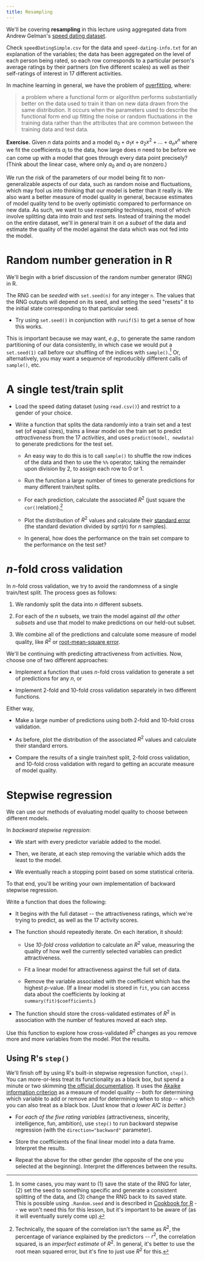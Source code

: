 ```yaml
---
title: Resampling
---
```


We'll be covering **resampling** in this lecture using aggregated data from Andrew Gelman's [speed dating dataset](http://andrewgelman.com/2008/01/21/the_speeddating_1/).

Check `speedDatingSimple.csv` for the data and `speed-dating-info.txt` for an explanation of the variables; the data has been aggregated on the level of each person being rated, so each row corresponds to a particular person's average ratings by their partners (on five different scales) as well as their self-ratings of interest in 17 different activities.

In machine learning in general, we have the problem of [overfitting](http://machinelearning.subwiki.org/wiki/Overfitting), where:

> a problem where a functional form or algorithm performs substantially better on the data used to train it than on new data drawn from the same distribution. It occurs when the parameters used to describe the functional form end up fitting the noise or random fluctuations in the training data rather than the attributes that are common between the training data and test data.

**Exercise.** Given $n$ data points and a model $a_0 + a_1x + a_2x^2 + \ldots + a_nx^n$ where we fit the coefficients $a_i$ to the data, how large does $n$ need to be before we can come up with a model that goes through every data point precisely? (Think about the linear case, where only $a_0$ and $a_1$ are nonzero.)

We run the risk of the parameters of our model being fit to non-generalizable aspects of our data, such as random noise and fluctuations, which may fool us into thinking that our model is better than it really is. We also want a better measure of model quality in general, because estimates of model quality tend to be overly optimistic compared to performance on new data. As such, we want to use *resampling* techniques, most of which involve splitting data into *train* and *test* sets. Instead of training the model on the entire dataset, we'll in general train it on a *subset* of the data and estimate the quality of the model against the data which was not fed into the model.

Random number generation in R
=============================

We'll begin with a brief discussion of the random number generator (RNG) in R.

The RNG can be *seeded* with `set.seed(n)` for any integer `n`. The values that the RNG outputs will depend on its seed, and setting the seed "resets" it to the initial state corresponding to that particular seed.

* Try using `set.seed()` in conjunction with `runif(5)` to get a sense of how this works.

This is important because we may want, *e.g.*, to generate the same random partitioning of our data consistently, in which case we would put a `set.seed(1)` call before our shuffling of the indices with `sample()`.[^rng] Or, alternatively, you may want a sequence of reproducibly different calls of `sample()`, etc.

A single test/train split
=========================

* Load the speed dating dataset (using `read.csv()`) and restrict to a gender of your choice.

* Write a function that splits the data randomly into a train set and a test set (of equal sizes), trains a linear model on the train set to predict *attractiveness* from the 17 *activities*, and uses `predict(model, newdata)` to generate predictions for the test set.

	* An easy way to do this is to call `sample()` to shuffle the row indices of the data and then to use the `%%` operator, taking the remainder upon division by 2, to assign each row to 0 or 1.

	* Run the function a large number of times to generate predictions for many different train/test splits.

	* For each prediction, calculate the associated $R^2$ (just square the `cor()`relation).[^rmse]

	* Plot the distribution of $R^2$ values and calculate their [standard error](https://en.wikipedia.org/wiki/Standard_error) (the standard deviation divided by $sqrt(n)$ for $n$ samples).

	* In general, how does the performance on the train set compare to the performance on the test set?

$n$-fold cross validation
=========================

In $n$-fold cross validation, we try to avoid the randomness of a single train/test split. The process goes as follows:

1. We randomly split the data into $n$ different subsets.

2. For each of the $n$ subsets, we train the model against *all the other subsets* and use that model to make predictions on our held-out subset.

3. We combine all of the predictions and calculate some measure of model quality, like $R^2$ or [root-mean-square error](https://en.wikipedia.org/wiki/Root-mean-square_deviation).

We'll be continuing with predicting attractiveness from activities. Now, choose one of two different approaches:

* Implement a function that uses $n$-fold cross validation to generate a set of predictions for any $n$, or

* Implement 2-fold and 10-fold cross validation separately in two different functions.

Either way,

* Make a large number of predictions using both 2-fold and 10-fold cross validation.

* As before, plot the distribution of the associated $R^2$ values and calculate their standard errors.

* Compare the results of a single train/test split, 2-fold cross validation, and 10-fold cross validation with regard to getting an accurate measure of model quality.

Stepwise regression
===================

We can use our methods of evaluating model quality to choose between different models.

In *backward stepwise regression*:

* We start with every predictor variable added to the model.

* Then, we iterate, at each step removing the variable which adds the least to the model.

* We eventually reach a stopping point based on some statistical criteria.

To that end, you'll be writing your own implementation of backward stepwise regression.

Write a function that does the following:

* It begins with the full dataset -- the attractiveness ratings, which we're trying to predict, as well as the 17 activity scores.

* The function should repeatedly iterate. On each iteration, it should:

	* Use *10-fold cross validation* to calculate an $R^2$ value, measuring the quality of how well the currently selected variables can predict attractiveness.

	* Fit a linear model for attractiveness against the full set of data.

	* Remove the variable associated with the coefficient which has the highest $p$-value. (If a linear model is stored in `fit`, you can access data about the coefficients by looking at `summary(fit)$coefficients`.)

* The function should store the cross-validated estimates of $R^2$ in association with the number of features moved at each step.

Use this function to explore how cross-validated $R^2$ changes as you remove more and more variables from the model. Plot the results.

Using R's `step()`
------------------

We'll finish off by using R's built-in stepwise regression function, `step()`. You can more-or-less treat its functionality as a black box, but spend a minute or two skimming [the official documentation](https://stat.ethz.ch/R-manual/R-devel/library/stats/html/step.html). It uses the [Akaike information criterion](https://en.wikipedia.org/wiki/Akaike_information_criterion) as a measure of model quality -- both for determining which variable to add or remove and for determining when to stop -- which you can also treat as a black box. (Just know that *a lower AIC is better*.)

* For *each of the five rating variables* (attractiveness, sincerity, intelligence, fun, ambition), use `step()` to run backward stepwise regression (with the `direction="backward"` parameter).

* Store the coefficients of the final linear model into a data frame. Interpret the results.

* Repeat the above for the other gender (the opposite of the one you selected at the beginning). Interpret the differences between the results.

[^rng]: In some cases, you may want to (1) save the state of the RNG for later, (2) set the seed to something specific and generate a consistent splitting of the data, and (3) change the RNG back to its saved state. This is possible using `.Random.seed` and is described in [Cookbook for R](http://www.cookbook-r.com/Numbers/Saving_the_state_of_the_random_number_generator/) -- we won't need this for this lesson, but it's important to be aware of (as it will eventually surely come up).

[^rmse]: Technically, the square of the correlation isn't the same as $R^2$, the percentage of variance explained by the predictors -- $r^2$, the correlation squared, is an *imperfect estimate* of $R^2$. In general, it's better to use the root mean squared error, but it's fine to just use $R^2$ for this.
